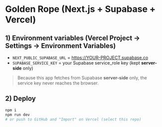 # Golden Rope (Next.js + Supabase + Vercel)

## 1) Environment variables (Vercel Project → Settings → Environment Variables)
- `NEXT_PUBLIC_SUPABASE_URL` = https://YOUR-PROJECT.supabase.co
- `SUPABASE_SERVICE_KEY` = your Supabase service_role key (kept **server-side** only)

> Because this app fetches from Supabase **server-side** only, the service key never reaches the browser.

## 2) Deploy
```bash
npm i
npm run dev
# or push to GitHub and "Import" on Vercel (select this repo)
